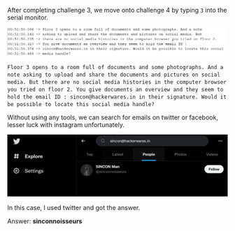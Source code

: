 After completing challenge 3, we move onto challenge 4 by typing `3` into the serial monitor.

![Challenge4](challenge4.png)

`Floor 3 opens to a room full of documents and some photographs. And a note asking to upload and share the documents and pictures on social media. But there are no social media histories in the computer browser you tried on floor 2. You give documents an overview and they seem to hold the email ID : sincon@hackerwares.in in their signature. Would it be possible to locate this social media handle?`

Without using any tools, we can search for emails on twitter or facebook, lesser luck with instagram unfortunately.

![TwitterSearch](C4.png)

In this case, I used twitter and got the answer.

Answer: **sinconnoisseurs**
